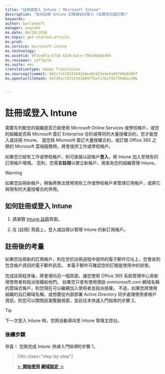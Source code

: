 ```yaml
---
title: "註冊或登入 Intune | Microsoft Intune"
description: "如何註冊 Intune 訂閱或如何登入 (如果您已經訂閱)"
keywords: 
author: barlanmsft
manager: angrobe
ms.date: 04/28/2016
ms.topic: get-started-article
ms.prod: 
ms.service: microsoft-intune
ms.technology: 
ms.assetid: 0f3ce07a-b718-42a9-bace-f99a8b8abd94
ms.reviewer: jeffgilb
ms.suite: ems
translationtype: Human Translation
ms.sourcegitcommit: 6d1c7c670341692d4ea0c823e4a9a96746b83067
ms.openlocfilehash: d3f261c7d721301084ffbaf17b1f9173940ac506


---
```



# 註冊或登入 Intune
需要先判斷您的組織是否已經使用 Microsoft Online Services 或學校帳戶，或您的組織是否與 Microsoft 簽訂 Enterprise 合約或等同的大量授權合約，您才能登入或註冊 Intune。 當您與 Microsoft 簽訂大量授權合約，或訂閱 Office 365 之類的 Microsoft 雲端服務時，將會提供工作或學校帳戶。

如果您已經有工作或學校帳戶，則可直接以該帳戶**登入**，將 Intune 加入至現有的訂用帳戶環境。 否則，您需要**註冊**以建立新帳戶，用來為您的組織管理 Intune。

>[!WARNING]
>如果您註冊新帳戶，稍後將無法使用現有工作或學校帳戶來管理訂用帳戶，或將它與現有的大量授權合約併用。

## 如何註冊或登入 Intune

1.  請瀏覽 [Intune 註冊](https://portal.office.com/Signup/Signup.aspx?OfferId=40BE278A-DFD1-470a-9EF7-9F2596EA7FF9&dl=INTUNE_A&ali=1#0%20)頁面。

2.  在 [註冊] 頁面上，登入或註冊以管理 Intune 的新訂用帳戶。

## 註冊後的考量
如果您註冊新的訂用帳戶，則在您於註冊過程中提供的電子郵件位址上，您會收到包含帳戶資訊的電子郵件訊息。 本電子郵件可確認您的訂閱是使用中的狀態。

完成註冊程序後，將會導向另一個頁面，讓您使用 Office 365 系統管理中心來新增使用者和指派授權給他們。 如果您只會有使用預設 onmicrosoft.com 網域名稱的雲端式帳戶，則您現在可以繼續加入使用者並指派授權。 不過，如果您將使用組織的自訂網域名稱，或想要從內部部署 Active Directory 同步處理使用者帳戶資訊，則您可以關閉該瀏覽器視窗，並前往本快速入門指南的步驟 2。

>[!TIP]
> 下一次登入 Intune 時，您將自動導向至 Intune 管理主控台。

### 後續步驟
恭喜！ 您剛完成 *Intune 快速入門指南*的步驟 1。

>[!div class="step-by-step"]

>[&larr; **開始使用**](.\start-with-a-paid-subscription-to-microsoft-intune.md)     [**網域設定** &rarr;](.\start-with-a-paid-subscription-to-microsoft-intune-step-2.md)  



<!--HONumber=Aug16_HO4-->


